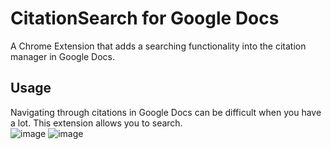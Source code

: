# CitationSearch for Google Docs
A Chrome Extension that adds a searching functionality into the citation manager in Google Docs.

## Usage
Navigating through citations in Google Docs can be difficult when you have a lot. This extension allows you to search.  
![image](https://github.com/jona799t/DocsCitationSearch/assets/70392256/b55b057c-949b-4ae8-81c7-240f4bfe6226)
![image](https://github.com/jona799t/DocsCitationSearch/assets/70392256/ff42993e-69b6-478c-82aa-3d19e9221866)

